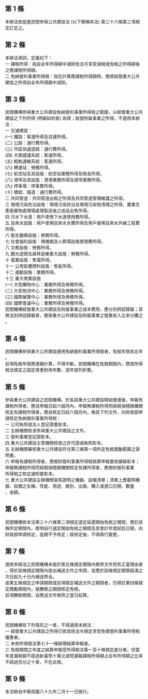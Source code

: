 第 1 條
-------
本辦法依促進民間參與公共建設法 (以下簡稱本法) 第三十六條第三項規  
定訂定之。

第 2 條
-------
本辦法用詞，定義如下：  
一  課稅所得：指自全年所得額中減除依法可享受減稅或免稅之所得額後  
    之應課稅所得額。  
二  免納營利事業所得稅：指在計算應課稅所得額時，應將經營重大公共  
    建設之所得自全年所得額中減除。

第 3 條
-------
民間機構參與重大公共建設免納營利事業所得稅之範圍，以經營重大公共  
建設之下列所得 (明細如附表) 為限；經營附屬事業之所得，不適用本辦  
法：  
一  交通建設：  
 (一) 鐵路：客運所得及貨運所得。  
 (二) 公路：通行費所得。  
 (三) 市區快速道路：通行費所得。  
 (四) 大眾捷運系統：客運所得。  
 (五) 輕軌運輸系統：客運所得。  
 (六) 轉運站：勞務所得。  
 (七) 航空站及其設施：航空站業務所得及租金所得。  
 (八) 港埠及其設施：港灣業務所得及棧埠業務所得。  
 (九) 停車場：停車費所得。  
 (十) 橋樑、隧道：通行費所得。  
二  共同管道：共同管道出租之所得及共同管道管理維護之所得。  
三  環境污染防治設施：環境污染防治及環境污染物清理之所得、農業生  
    產廢棄物處理場處理製造後之成品出售所得。  
四  污水下水道：用戶使用下水道使用費所得。  
五  自來水設施：用戶使用自來水水費所得及用戶接用自來水外線工程費  
    所得。  
六  衛生醫療設施：勞務所得。  
七  社會福利設施：殯儀館及火葬場設施使用費所得。  
八  文教設施：勞務所得。  
九  觀光遊憩及森林遊樂重大設施：勞務所得。  
十  電業設施：售電所得。  
十一  公用氣體燃料設施：售氣所得。  
十二  運動設施：業務所得。  
十三  重大商業設施  
   (一) 大型購物中心：業務所得及勞務所得。  
   (二) 大型物流中心：業務所得及勞務所得。  
   (三) 國際展覽中心：業務所得及勞務所得。  
   (四) 國際會議中心：業務所得及勞務所得。  
民間機構經營重大公共建設及附屬事業之成本費用，應分別辨認歸屬；其  
無法別辨認歸屬者，應按重大公共建設及附屬事業之營業收入比率分攤之  
。

第 4 條
-------
民間機構參與重大公共建設適用免納營利事業所得稅者，免稅年限為五年  
。  
前項免稅年限應連續計算，不得中斷。民間機構在免稅期間內，應按所得  
稅法規定之固定資產耐用年數，逐年提列折舊。

第 5 條
-------
參與重大公共建設之民間機構，於各該重大公共建設開始營運後，申報有  
課稅所得者，應自申報日起六個月內，申報無課稅所得而經稅捐稽徵機關  
核定有課稅所得者，應自核定日起六個月內，檢具下列文件，向財政部申  
請核定免納營利事業所得稅：  
一  公司執照或法人登記證書影本。  
二  主辦機關核准參與重大公共建設之文件。  
三  營利事業登記證影本。  
四  重大公共建設主管機關核發之許可證或執照影本。  
五  主辦機關審核重大公共建設符合第三條第一項所定免稅獎勵範圍之證  
    明書。  
六  申報有課稅所得者，應檢附營利事業所得稅結算申報書收據聯影本；  
    申報無課稅所得而經稅捐稽徵機關核定有課所得者，應檢附營利事業  
    所得稅之核定通知書影本。  
七  重大公共建設主辦機關查核證明之機器、設備清單；清單上應載明機  
    器、設備之名稱、性能、用途、廠別、出廠、購入或進口日期、數量  
    、金額。

第 6 條
-------
民間機構依本法第三十六條第二項規定選定延遲開始免稅之期間，應於該  
條所定期間內，敘明自行選定開始免稅之期間及其會計年度起訖日期，向  
財政部申請核定，逾期不予核定；經核定後，不得再行變更。

第 7 條
-------
適用本辦法之民間機構未能於第五條規定期限內檢齊文件而有正當理由者  
，得於該條規定期限內提出補送文件之申請，並應於該條規定期限屆滿之  
次日起九十日內補送齊全。  
逾第五條規定之申請期限或前項規定補送文件之期限者，仍得於第四條規  
定獎勵期間內，就賸餘之期間核定免稅。  
前項賸餘期間，自應送文件檢齊之當日起算。

第 8 條
-------
民間機構有下列情形之一者，不得適用本辦法：  
一  經營重大公共建設之所得已依其他法令規定享受免徵營利事業所得稅  
    優惠者。  
二  未依所得稅法第七十一條辦理結算申報者。  
三  免稅期間之年度之結算申報受所得稅法第一百十條規定處分者。但當  
年度漏稅額不超過新臺幣十萬元或短漏報課稅所得額占全年所得額之比率  
不超過百分之十者，不在此限。

第 9 條
-------
本法辦自中華民國八十九年二月十一日施行。

